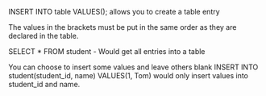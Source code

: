 INSERT INTO table VALUES(); allows you to create a table entry 

The values in the brackets must be put in the same order as they are declared in the table.

SELECT * FROM student - Would get all entries into a table

You can choose to insert some values and leave others blank
INSERT INTO student(student_id, name) VALUES(1, Tom) would only insert values into student_id and name. 
